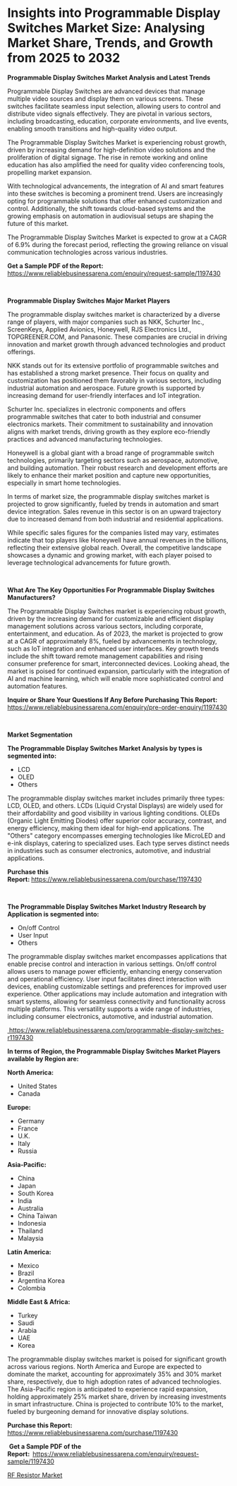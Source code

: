 <p><h1>Insights into Programmable Display Switches Market Size: Analysing Market Share, Trends, and Growth from 2025 to 2032</h1></p><p><strong>Programmable Display Switches Market Analysis and Latest Trends</strong></p>
<p><p>Programmable Display Switches are advanced devices that manage multiple video sources and display them on various screens. These switches facilitate seamless input selection, allowing users to control and distribute video signals effectively. They are pivotal in various sectors, including broadcasting, education, corporate environments, and live events, enabling smooth transitions and high-quality video output.</p><p>The Programmable Display Switches Market is experiencing robust growth, driven by increasing demand for high-definition video solutions and the proliferation of digital signage. The rise in remote working and online education has also amplified the need for quality video conferencing tools, propelling market expansion.</p><p>With technological advancements, the integration of AI and smart features into these switches is becoming a prominent trend. Users are increasingly opting for programmable solutions that offer enhanced customization and control. Additionally, the shift towards cloud-based systems and the growing emphasis on automation in audiovisual setups are shaping the future of this market.</p><p>The Programmable Display Switches Market is expected to grow at a CAGR of 6.9% during the forecast period, reflecting the growing reliance on visual communication technologies across various industries.</p></p>
<p><strong>Get a Sample PDF of the Report:&nbsp;</strong> <a href="https://www.reliablebusinessarena.com/enquiry/request-sample/1197430?utm_campaign=2329&utm_medium=2&utm_source=Github&utm_content=ia&utm_term=11022025&utm_id=programmable-display-switches">https://www.reliablebusinessarena.com/enquiry/request-sample/1197430</a></p>
<p>&nbsp;</p>
<p><strong>Programmable Display Switches Major Market Players</strong></p>
<p><p>The programmable display switches market is characterized by a diverse range of players, with major companies such as NKK, Schurter Inc., ScreenKeys, Applied Avionics, Honeywell, RJS Electronics Ltd., TOPGREENER.COM, and Panasonic. These companies are crucial in driving innovation and market growth through advanced technologies and product offerings.</p><p>NKK stands out for its extensive portfolio of programmable switches and has established a strong market presence. Their focus on quality and customization has positioned them favorably in various sectors, including industrial automation and aerospace. Future growth is supported by increasing demand for user-friendly interfaces and IoT integration.</p><p>Schurter Inc. specializes in electronic components and offers programmable switches that cater to both industrial and consumer electronics markets. Their commitment to sustainability and innovation aligns with market trends, driving growth as they explore eco-friendly practices and advanced manufacturing technologies.</p><p>Honeywell is a global giant with a broad range of programmable switch technologies, primarily targeting sectors such as aerospace, automotive, and building automation. Their robust research and development efforts are likely to enhance their market position and capture new opportunities, especially in smart home technologies.</p><p>In terms of market size, the programmable display switches market is projected to grow significantly, fueled by trends in automation and smart device integration. Sales revenue in this sector is on an upward trajectory due to increased demand from both industrial and residential applications.</p><p>While specific sales figures for the companies listed may vary, estimates indicate that top players like Honeywell have annual revenues in the billions, reflecting their extensive global reach. Overall, the competitive landscape showcases a dynamic and growing market, with each player poised to leverage technological advancements for future growth.</p></p>
<p>&nbsp;</p>
<p><strong>What Are The Key Opportunities For Programmable Display Switches Manufacturers?</strong></p>
<p><p>The Programmable Display Switches market is experiencing robust growth, driven by the increasing demand for customizable and efficient display management solutions across various sectors, including corporate, entertainment, and education. As of 2023, the market is projected to grow at a CAGR of approximately 8%, fueled by advancements in technology, such as IoT integration and enhanced user interfaces. Key growth trends include the shift toward remote management capabilities and rising consumer preference for smart, interconnected devices. Looking ahead, the market is poised for continued expansion, particularly with the integration of AI and machine learning, which will enable more sophisticated control and automation features.</p></p>
<p><strong>Inquire or Share Your Questions If Any Before Purchasing This Report:</strong> <a href="https://www.reliablebusinessarena.com/enquiry/pre-order-enquiry/1197430?utm_campaign=2329&utm_medium=2&utm_source=Github&utm_content=ia&utm_term=11022025&utm_id=programmable-display-switches">https://www.reliablebusinessarena.com/enquiry/pre-order-enquiry/1197430</a></p>
<p>&nbsp;</p>
<p><strong>Market Segmentation</strong></p>
<p><strong>The Programmable Display Switches Market Analysis by types is segmented into:</strong></p>
<p><ul><li>LCD</li><li>OLED</li><li>Others</li></ul></p>
<p><p>The programmable display switches market includes primarily three types: LCD, OLED, and others. LCDs (Liquid Crystal Displays) are widely used for their affordability and good visibility in various lighting conditions. OLEDs (Organic Light Emitting Diodes) offer superior color accuracy, contrast, and energy efficiency, making them ideal for high-end applications. The "Others" category encompasses emerging technologies like MicroLED and e-ink displays, catering to specialized uses. Each type serves distinct needs in industries such as consumer electronics, automotive, and industrial applications.</p></p>
<p><strong>Purchase this Report:&nbsp;</strong><a href="https://www.reliablebusinessarena.com/purchase/1197430?utm_campaign=2329&utm_medium=2&utm_source=Github&utm_content=ia&utm_term=11022025&utm_id=programmable-display-switches">https://www.reliablebusinessarena.com/purchase/1197430</a></p>
<p>&nbsp;</p>
<p><strong>The Programmable Display Switches Market Industry Research by Application is segmented into:</strong></p>
<p><ul><li>On/off Control</li><li>User Input</li><li>Others</li></ul></p>
<p><p>The programmable display switches market encompasses applications that enable precise control and interaction in various settings. On/off control allows users to manage power efficiently, enhancing energy conservation and operational efficiency. User input facilitates direct interaction with devices, enabling customizable settings and preferences for improved user experience. Other applications may include automation and integration with smart systems, allowing for seamless connectivity and functionality across multiple platforms. This versatility supports a wide range of industries, including consumer electronics, automotive, and industrial automation.</p></p>
<p><a href="https://www.reliablebusinessarena.com/programmable-display-switches-r1197430?utm_campaign=2329&utm_medium=2&utm_source=Github&utm_content=ia&utm_term=11022025&utm_id=programmable-display-switches">&nbsp;https://www.reliablebusinessarena.com/programmable-display-switches-r1197430</a></p>
<p><strong>In terms of Region, the Programmable Display Switches Market Players available by Region are:</strong></p>
<p>
    <p> <strong> North America: </strong>
        <ul>
            <li>United States</li>
            <li>Canada</li>
        </ul>
        </p> 
    <p> <strong> Europe: </strong>
        <ul>
            <li>Germany</li>
            <li>France</li>
            <li>U.K.</li>
            <li>Italy</li>
            <li>Russia</li>
        </ul>
        </p> 
    <p> <strong> Asia-Pacific: </strong>
        <ul>
            <li>China</li>
            <li>Japan</li>
            <li>South Korea</li>
            <li>India</li>
            <li>Australia</li>
            <li>China Taiwan</li>
            <li>Indonesia</li>
            <li>Thailand</li>
            <li>Malaysia</li>
        </ul>
        </p> 
    <p> <strong> Latin America: </strong>
        <ul>
            <li>Mexico</li>
            <li>Brazil</li>
            <li>Argentina Korea</li>
            <li>Colombia</li>
        </ul>
        </p> 
    <p> <strong> Middle East & Africa: </strong>
        <ul>
            <li>Turkey</li>
            <li>Saudi</li>
            <li>Arabia</li>
            <li>UAE</li>
            <li>Korea</li>
        </ul>
    </p>
    </p>
<p><p>The programmable display switches market is poised for significant growth across various regions. North America and Europe are expected to dominate the market, accounting for approximately 35% and 30% market share, respectively, due to high adoption rates of advanced technologies. The Asia-Pacific region is anticipated to experience rapid expansion, holding approximately 25% market share, driven by increasing investments in smart infrastructure. China is projected to contribute 10% to the market, fueled by burgeoning demand for innovative display solutions.</p></p>
<p><strong>Purchase this Report: </strong><a href="https://www.reliablebusinessarena.com/purchase/1197430?utm_campaign=2329&utm_medium=2&utm_source=Github&utm_content=ia&utm_term=11022025&utm_id=programmable-display-switches">https://www.reliablebusinessarena.com/purchase/1197430</a></p>
<p>&nbsp;<strong>Get a Sample PDF of the Report:&nbsp;&nbsp;</strong><a href="https://www.reliablebusinessarena.com/enquiry/request-sample/1197430?utm_campaign=2329&utm_medium=2&utm_source=Github&utm_content=ia&utm_term=11022025&utm_id=programmable-display-switches">https://www.reliablebusinessarena.com/enquiry/request-sample/1197430</a></p>
<p><strong></strong></p>
<p><p><a href="https://github.com/toldenargelia86/Market-Research-Report-List-1/blob/main/rf-resistor-market.md?utm_campaign=2329&utm_medium=2&utm_source=Github&utm_content=ia&utm_term=11022025&utm_id=programmable-display-switches">RF Resistor Market</a></p></p>